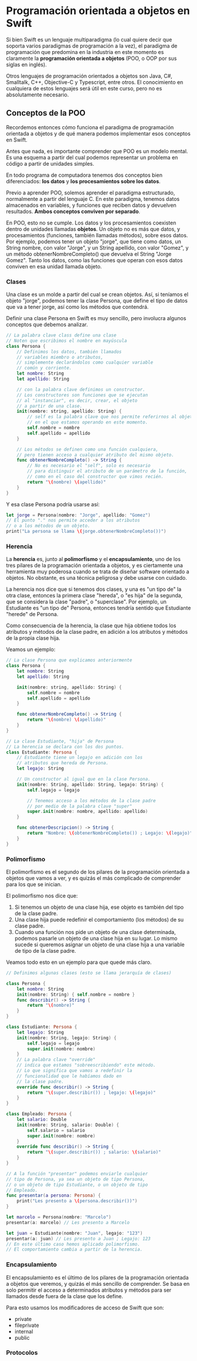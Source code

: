 # Programación orientada a objetos en Swift

Si bien Swift es un lenguaje multiparadigma (lo cual quiere decir que soporta varios paradigmas de programación a la vez), el paradigma de programación que predomina en la industria en este momento es claramente la **programación orientada a objetos** (POO, o OOP por sus siglas en inglés).

Otros lenguajes de programación orientados a objetos son Java, C#, Smalltalk, C++, Objective-C y Typescript, entre otros. El conocimiento en cualquiera de estos lenguajes será útil en este curso, pero no es absolutamente necesario.

## Conceptos de la POO

Recordemos entonces cómo funciona el paradigma de programación orientada a objetos y de qué manera podemos implementar esos conceptos en Swift.

Antes que nada, es importante comprender que POO es un modelo mental. Es una esquema a partir del cual podemos representar un problema en código a partir de unidades simples.

En todo programa de computadora tenemos dos conceptos bien diferenciados: **los datos** y **los procesamientos sobre los datos**. 

Previo a aprender POO, solemos aprender el paradigma estructurado, normalmente a partir del lenguaje C. En este paradigma, tenemos datos almacenados en variables, y funciones que reciben datos y devuelven resultados. **Ambos conceptos conviven por separado**. 

En POO, esto no se cumple. Los datos y los procesamientos coexisten dentro de unidades llamadas **objetos**. Un objeto no es más que datos, y procesamientos (funciones, también llamadas métodos), sobre esos datos. Por ejemplo, podemos tener un objeto "jorge", que tiene como datos, un String nombre, con valor "Jorge", y un String apellido, con valor "Gomez", y un método obtenerNombreCompleto() que devuelva el String "Jorge Gomez". Tanto los datos, como las funciones que operan con esos datos conviven en esa unidad llamada objeto.

### Clases

Una clase es un molde a partir del cual se crean objetos. Así, si teníamos el objeto "jorge", podemos tener la clase Persona, que define el tipo de datos que va a tener jorge, así como los métodos que contendrá.

Definir una clase Persona en Swift es muy sencillo, pero involucra algunos conceptos que debemos analizar.

```swift
// La palabra clave class define una clase
// Noten que escribimos el nombre en mayúscula
class Persona {
    // Definimos los datos, también llamados 
    // variables miembro o atributos,
    // simplemente declarándolos como cualquier variable
    // común y corriente.
    let nombre: String
    let apellido: String

    // con la palabra clave definimos un constructor.
    // Los constructores son funciones que se ejecutan
    // al "instanciar", es decir, crear, el objeto
    // a partir de una clase.
    init(nombre: string, apellido: String) {
        // self es la palabra clave que nos permite referirnos al objeto
        // en el que estamos operando en este momento.
        self.nombre = nombre
        self.apellido = apellido
    }

    // Los métodos se definen como una función cualquiera,
    // pero tienen acceso a cualquier atributo del mismo objeto.
    func obtenerNombreCompleto() -> String {
        // No es necesario el "self", solo es necesario
        // para distinguir el atributo de un parámetro de la función,
        // como en el caso del constructor que vimos recién.
        return "\(nombre) \(apellido)"
    }
}
```

Y esa clase Persona podría usarse así:

```swift
let jorge = Persona(nombre: "Jorge", apellido: "Gomez")
// El punto "." nos permite acceder a los atributos
// o a los métodos de un objeto.
print("La persona se llama \(jorge.obtenerNombreCompleto())")
```

### Herencia

La **herencia** es, junto al **polimorfismo** y el **encapsulamiento**, uno de los tres pilares de la programación orientada a objetos, y es ciertamente una herramienta muy poderosa cuando se trata de diseñar software orientado a objetos. No obstante, es una técnica peligrosa y debe usarse con cuidado.

La herencia nos dice que si tenemos dos clases, y una es "un tipo de" la otra clase, entonces la primera clase "hereda", o "es hija" de la segunda, que se considera la clase "padre", o "superclase". Por ejemplo, un Estudiante es "un tipo de" Persona, entonces tendría sentido que Estudiante "herede" de Persona.

Como consecuencia de la herencia, la clase que hija obtiene todos los atributos y métodos de la clase padre, en adición a los atributos y métodos de la propia clase hija.

Veamos un ejemplo:

```swift
// La clase Persona que explicamos anteriormente
class Persona {
    let nombre: String
    let apellido: String

    init(nombre: string, apellido: String) {
        self.nombre = nombre
        self.apellido = apellido
    }

    func obtenerNombreCompleto() -> String {
        return "\(nombre) \(apellido)"
    }
}

// La clase Estudiante, "hija" de Persona
// La herencia se declara con los dos puntos.
class Estudiante: Persona {
    // Estudiante tiene un legajo en adición con los
    // atributos que hereda de Persona.
    let legajo: String

    // Un constructor al igual que en la clase Persona.
    init(nombre: String, apellido: String, legajo: String) {
        self.legajo = legajo

        // Tenemos acceso a los métodos de la clase padre
        // por medio de la palabra clave "super"
        super.init(nombre: nombre, apellido: apellido)
    }

    func obtenerDescripcion() -> String {
        return "Nombre: \(obtenerNombreCompleto()) ; Legajo: \(legajo)"
    }
}
```

### Polimorfismo

El polimorfismo es el segundo de los pilares de la programación orientada a objetos que vamos a ver, y es quizás el más complicado de comprender para los que se inician.

El polimorfismo nos dice que:

1. Si tenemos un objeto de una clase hija, ese objeto es también del tipo de la clase padre.
2. Una clase hija puede redefinir el comportamiento (los métodos) de su clase padre.
3. Cuando una función nos pide un objeto de una clase determinada, podemos pasarle un objeto de una clase hija en su lugar. Lo mismo sucede si queremos asignar un objeto de una clase hija a una variable de tipo de la clase padre.

Veamos todo esto en un ejemplo para que quede más claro.

```swift
// Definimos algunas clases (esto se llama jerarquía de clases)

class Persona {
    let nombre: String
    init(nombre: String) { self.nombre = nombre }
    func describir() -> String {
        return "\(nombre)"
    }
}

class Estudiante: Persona {
    let legajo: String
    init(nombre: String, legajo: String) { 
        self.legajo = legajo 
        super.init(nombre: nombre)
    }
    // La palabra clave "override" 
    // indica que estamos "sobreescribiendo" este método.
    // Lo que significa que vamos a redefinir la
    // funcionalidad que le habíamos dado en
    // la clase padre.
    override func describir() -> String {
        return "\(super.describir()) ; legajo: \(legajo)"
    }
}

class Empleado: Persona {
    let salario: Double
    init(nombre: String, salario: Double) { 
        self.salario = salario    
        super.init(nombre: nombre)
    }
    override func describir() -> String {
        return "\(super.describir()) ; salario: \(salario)"
    }
}

// A la función "presentar" podemos enviarle cualquier
// tipo de Persona, ya sea un objeto de tipo Persona,
// o un objeto de tipo Estudiante, o un objeto de tipo
// Empleado.
func presentar(a persona: Persona) {
    print("Les presento a \(persona.describir())")
}

let marcelo = Persona(nombre: "Marcelo")
presentar(a: marcelo) // Les presento a Marcelo

let juan = Estudiante(nombre: "Juan", legajo: "123")
presentar(a: juan) // Les presento a Juan ; Legajo: 123
// En este último caso hemos aplicado polimorfismo.
// El comportamiento cambia a partir de la herencia.
```

### Encapsulamiento

El encapsulamiento es el último de los pilares de la programación orientada a objetos que veremos, y quizás el más sencillo de comprender. Se basa en solo permitir el acceso a determinados atributos y métodos para ser llamados desde fuera de la clase que los define.

Para esto usamos los modificadores de acceso de Swift que son:

- private
- fileprivate
- internal
- public

### Protocolos
